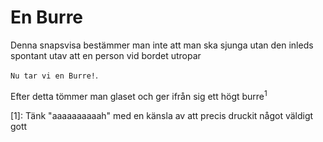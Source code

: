 # En Burre
Denna snapsvisa bestämmer man inte att man ska sjunga utan den inleds spontant utav att en person vid bordet utropar

`Nu tar vi en Burre!`.

Efter detta tömmer man glaset och ger ifrån sig ett högt burre<sup>1</sup>

[1]: Tänk "aaaaaaaaaah" med en känsla av att precis druckit något väldigt gott
